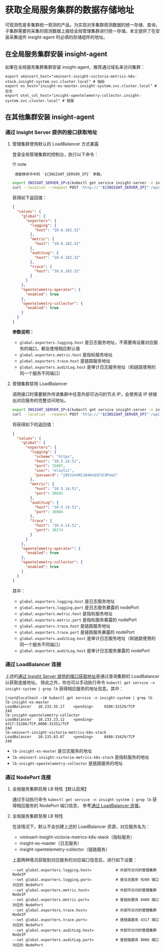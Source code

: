 # 获取全局服务集群的数据存储地址

可观测性是多集群统一观测的产品，为实现对多集群观测数据的统一存储、查询，子集群需要将采集的观测数据上报给全局管理集群进行统一存储。本文提供了在安装采集组件 insight-agent 时必填的存储组件的地址。

## 在全局服务集群安装 insight-agent

如果在全局服务集群集群安装 insight-agent，推荐通过域名来访问集群：

```shell
export vminsert_host="vminsert-insight-victoria-metrics-k8s-stack.insight-system.svc.cluster.local" # 指标
export es_host="insight-es-master.insight-system.svc.cluster.local" # 日志
export otel_col_host="insight-opentelemetry-collector.insight-system.svc.cluster.local" # 链路
```

## 在其他集群安装 insight-agent

### 通过 Insight Server 提供的接口获取地址

1. 管理集群使用默认的 LoadBalancer 方式暴露

    登录全局管理集群的控制台，执行以下命令：

    !!! note

        请替换命令中的 `${INSIGHT_SERVER_IP}` 参数。

    ```bash
    export INSIGHT_SERVER_IP=$(kubectl get service insight-server -n insight-system --output=jsonpath={.spec.clusterIP})
    curl --location --request POST 'http://'"${INSIGHT_SERVER_IP}"'/apis/insight.io/v1alpha1/agentinstallparam'
    ```

    获得如下返回值：

    ```json
    {
      "values": {
        "global": {
          "exporters": {
            "logging": {
              "host": "10.6.182.32"
            },
            "metric": {
              "host": "10.6.182.32"
            },
            "auditLog": {
              "host": "10.6.182.32"
            },
            "trace": {
              "host": "10.6.182.32"
            }
          }
        },
        "opentelemetry-operator": {
          "enabled": true
        },
        "opentelemetry-collector": {
          "enabled": true
        }
      }
    }
    ```

    **参数说明：**

    - `global.exporters.logging.host` 是日志服务地址，不需要再设置对应服务的端口，都会使用相应默认值
    - `global.exporters.metric.host` 是指标服务地址
    - `global.exporters.trace.host` 是链路服务地址
    - `global.exporters.auditLog.host` 是审计日志服务地址（和链路使用的同一个服务不同端口）

1. 管理集群禁用 LoadBalancer

    调用接口时需要额外传递集群中任意外部可访问的节点 IP，会使用该 IP 拼接出对应服务的完整访问地址。

    ```bash
    export INSIGHT_SERVER_IP=$(kubectl get service insight-server -n insight-system --output=jsonpath={.spec.clusterIP})
    curl --location --request POST 'http://'"${INSIGHT_SERVER_IP}"'/apis/insight.io/v1alpha1/agentinstallparam' --data '{"extra": {"EXPORTER_EXTERNAL_IP": "10.5.14.51"}}'
    ```

    将获得如下的返回值：

    ```json
    {
      "values": {
        "global": {
          "exporters": {
            "logging": {
              "scheme": "https",
              "host": "10.5.14.51",
              "port": 32007,
              "user": "elastic",
              "password": "j8V1oVoM1184HvQ1F3C8Pom2"
            },
            "metric": {
              "host": "10.5.14.51",
              "port": 30683
            },
            "auditLog": {
              "host": "10.5.14.51",
              "port": 30884
            },
            "trace": {
              "host": "10.5.14.51",
              "port": 30274
            }
          }
        },
        "opentelemetry-operator": {
          "enabled": true
        },
        "opentelemetry-collector": {
          "enabled": true
        }
      }
    }
    ```

    其中：

    - `global.exporters.logging.host` 是日志服务地址
    - `global.exporters.logging.port` 是日志服务暴露的 nodePort
    - `global.exporters.metric.host` 是指标服务地址
    - `global.exporters.metric.port` 是指标服务暴露的 nodePort
    - `global.exporters.trace.host` 是链路服务地址
    - `global.exporters.trace.port` 是链路服务暴露的 nodePort
    - `global.exporters.auditLog.host` 是审计日志服务地址（和链路使用的同一个服务不同端口）
    - `global.exporters.auditLog.host` 是审计日志服务暴露的 nodePort

### 通过 LoadBalancer 连接

上述的[通过 Insight Server 提供的接口获取地址](#insight-server)是通过查询集群的 LoadBalancer 以获取连接地址。
除此之外，你也可以手动执行命令 `kubectl get service -n insight-system | grep lb` 获得相应服务的地址信息。其中：

```shell
[root@localhost ~]# kubectl get service -n insight-system | grep lb
lb-insight-es-master                                             LoadBalancer   10.233.35.17    <pending>     9200:31529/TCP                                                              24d
lb-insight-opentelemetry-collector                               LoadBalancer   10.233.23.12    <pending>     4317:31286/TCP,8006:31351/TCP                                               24d
lb-vminsert-insight-victoria-metrics-k8s-stack                   LoadBalancer   10.233.63.67    <pending>     8480:31629/TCP                                                              24d
```

- `lb-insight-es-master` 是日志服务的地址
- `lb-vminsert-insight-victoria-metrics-k8s-stack` 是指标服务的地址
- `lb-insight-opentelemetry-collector` 是链路服务的地址

### 通过 NodePort 连接

1. 全局服务集群启用 LB 特性【默认启用】

    通过手动执行命令 `kubectl get service -n insight-system | grep lb` 获得相应服务的 NodePort 端口信息，
    参考[通过 LoadBalancer 连接](#loadbalancer)。
    
1. 全局服务集群禁用 LB 特性

    在该情况下，默认不会创建上述的 LoadBalancer 资源，对应服务名为：

    - vminsert-insight-victoria-metrics-k8s-stack（指标服务）
    - insight-es-master（日志服务）
    - insight-opentelemetry-collector（链路服务）

    上面两种情况获取到对应服务的对应端口信息后，进行如下设置：

    ```shell
    --set global.exporters.logging.host=           # 外部可访问的管理集群 NodeIP
    --set global.exporters.logging.port=           # 是日志服务 9200 端口对应的 NodePort
    --set global.exporters.metric.host=            # 外部可访问的管理集群 NodeIP
    --set global.exporters.metric.port=            # 是指标服务 8480 端口对应的 NodePort
    --set global.exporters.trace.host=             # 外部可访问的管理集群 NodeIP
    --set global.exporters.trace.port=             # 是链路服务 4317 端口对应的 NodePort
    --set global.exporters.auditLog.host=          # 外部可访问的管理集群 NodeIP
    --set global.exporters.auditLog.port=          # 是链路服务 8006 端口对应的 NodePort
    ```
